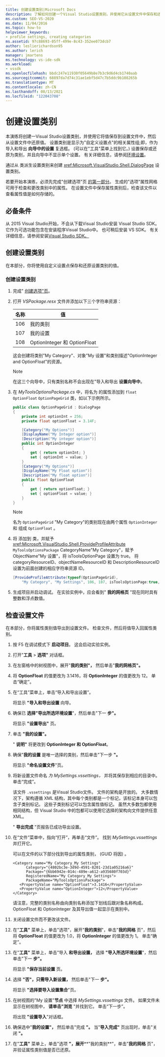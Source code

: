```yaml
---
title: 创建设置类别|Microsoft Docs
description: 了解如何创建一个Visual Studio设置类别，并使用它从设置文件中保存和还原值。
ms.custom: SEO-VS-2020
ms.date: 11/04/2016
ms.topic: how-to
helpviewer_keywords:
- profile settings, creating categories
ms.assetid: 97c88693-05ff-499e-8c43-352ee073dcb7
author: leslierichardson95
ms.author: lerich
manager: jmartens
ms.technology: vs-ide-sdk
ms.workload:
- vssdk
ms.openlocfilehash: bbdc247e11930f05649b8e7b3c9d6d4cb1740aab
ms.sourcegitcommit: 68897da7d74c31ae1ebf5d47c7b5ddc9b108265b
ms.translationtype: MT
ms.contentlocale: zh-CN
ms.lasthandoff: 08/13/2021
ms.locfileid: "122043708"
---
```

# <a name="create-a-settings-category"></a>创建设置类别

本演练将创建一Visual Studio设置类别，并使用它将值保存到设置文件中，然后从设置文件中还原值。 设置类别是显示为"自定义设置点"的相关属性组;即，作为导入和导出 **向导中的设置** 复选框。  (可以在"工具"菜单上找到它。) 设置保存或还原为类别，并且向导中不显示单个设置。  有关详细信息，请参阅[环境设置](../ide/environment-settings.md)。

通过从 类派生设置类别来创建 <xref:Microsoft.VisualStudio.Shell.DialogPage> 设置类别。

若要开始本演练，必须先完成"创建选项"页 [的第一部分](../extensibility/creating-an-options-page.md)。 生成的"选项"属性网格可用于检查和更改类别中的属性。 在设置文件中保存属性类别后，检查该文件以查看属性值是如何存储的。

## <a name="prerequisites"></a>必备条件
 从 2015 Visual Studio开始，不会从下载Visual Studio安装 Visual Studio SDK。 它作为可选功能包含在安装程序Visual Studio中。 也可稍后安装 VS SDK。 有关详细信息，请参阅安装[Visual Studio SDK。](../extensibility/installing-the-visual-studio-sdk.md)

## <a name="create-a-settings-category"></a>创建设置类别
 在本部分，你将使用自定义设置点保存和还原设置类别的值。

### <a name="to-create-a-settings-category"></a>创建设置类别

1. 完成" [创建选项"页](../extensibility/creating-an-options-page.md)。

2. 打开 *VSPackage.resx* 文件并添加以下三个字符串资源：

    |名称|值|
    |----------|-----------|
    |106|我的类别|
    |107|我的设置|
    |108|OptionInteger 和 OptionFloat|

     这会创建将类别"My Category"、对象"My 设置"和类别描述"OptionInteger and OptionFloat"的资源。

    > [!NOTE]
    > 在这三个向导中，只有类别名称不会出现在"导入和导出 **设置向导中**。

3. 在 *MyToolsOptionsPackage.cs* 中，将名为 的属性添加到 `float` `OptionFloat` `OptionPageGrid` 类，如以下示例所示。

    ```csharp
    public class OptionPageGrid : DialogPage
    {
        private int optionInt = 256;
        private float optionFloat = 3.14F;

        [Category("My Options")]
        [DisplayName("My Integer option")]
        [Description("My integer option")]
        public int OptionInteger
        {
            get { return optionInt; }
            set { optionInt = value; }
        }
        [Category("My Options")]
        [DisplayName("My Float option")]
        [Description("My float option")]
        public float OptionFloat
        {
            get { return optionFloat; }
            set { optionFloat = value; }
        }
    }
    ```

    > [!NOTE]
    > 名为 `OptionPageGrid` "My Category"的类别现在由两个属性 `OptionInteger` 和 组成 `OptionFloat` 。

4. 将 添加到 类，并赋予 <xref:Microsoft.VisualStudio.Shell.ProvideProfileAttribute> `MyToolsOptionsPackage` CategoryName"My Category"，赋予 ObjectName"My 设置"，将 isToolsOptionPage 设置为 true。 将 categoryResourceID、objectNameResourceID 和 DescriptionResourceID 设置为前面创建的相应字符串资源 ID。

    ```csharp
    [ProvideProfileAttribute(typeof(OptionPageGrid),
        "My Category", "My Settings", 106, 107, isToolsOptionPage:true, DescriptionResourceID = 108)]
    ```

5. 生成项目并启动调试。 在实验实例中，应会看到" **我的网格页** "现在同时具有整数和浮点数值。

## <a name="examine-the-settings-file"></a>检查设置文件
 在本部分，你将属性类别值导出到设置文件。 检查文件，然后将值导入回属性类别。

1. 按 F5 在调试模式下 **启动项目**。 这会启动实验实例。

2. 打开"**工具**  >  **选项"** 对话框。

3. 在左窗格中的树视图中，展开"**我的类别"，** 然后单击"**我的网格页"。**

4. 将 **OptionFloat** 的值更改为 3.1416，将 **OptionInteger** 的值更改为 12。 单击“确定”。

5. 在“工具”菜单上，单击“导入和导出设置”。

     将显示 **"导入和导出设置** 向导。

6. 确保已 **选择"导出所选环境设置**"，然后单击"下一 **步"。**

     将显示 **"设置导出"** 页。

7. 单击 **"我的设置"。**

     " **说明"** 将更改到 **OptionInteger 和 OptionFloat**。

8. 确保"**我的设置** 是唯一选择的类别，然后单击"下一步 **"。**

     将显示 **"命名设置文件**"页。

9. 将新设置文件命名 *为 MySettings.vssettings，* 并将其保存到相应的目录中。 单击“完成”。

   该文件 `.vssettings` 是Visual Studio文件。 文件的架构是开放的。 大多数情况下，架构遵循 XML 结构，其中每个类别都是一个标记，该标记本身可以包含子类别标记。 这些子类别标记可以包含属性值标记。 虽然大多数包都使用相同结构，但 Visual Studio 中的包都可以使用它选择的架构向文件提供任意 XML。

   " **导出完成** "页报告已成功导出设置。

10. 在“文件”菜单中，指向“打开”，再单击“文件”。 找到 *MySettings.vssettings* 并打开它。

     可以在文件的以下部分找到导出的属性类别， (GUID 将因) 。

    ```
    <Category name="My Category_My Settings"
          Category="{4802bc3e-3d9d-4591-8201-23d1a05216a6}"
          Package="{6bb6942e-014c-489e-a612-a935680f703d}"
          RegisteredName="My Category_My Settings">
          PackageName="MyToolsOptionsPackage">
       <PropertyValue name="OptionFloat">3.1416</PropertyValue>
       <PropertyValue name="OptionInteger">12</PropertyValue>
    </Category>
    ```

     请注意，完整的类别名称由向类别名称添加下划线后跟对象名称构成。 OptionFloat 和 OptionInteger 及其导出值一起显示在类别中。

11. 关闭设置文件而不更改该文件。

12. 在"**工具"** 菜单上，单击"选项"，展开"**我的类别**"，单击"**我的网格** 页"，然后将 **OptionFloat** 的值更改为 1.0，将 **OptionInteger** 的值更改为 1。 单击“确定”。

13. 在"**工具"** 菜单上，单击"导入 **和导出设置，** 选择 **"导入所选环境设置**"，然后单击"下一 **步"。**

     将显示 **"保存当前设置** 页。

14. 选择 **"否"，只需导入新设置，** 然后单击"下一 **步"。**

     将显示 **"选择要导入设置集合**"页。

15. 在树视图的"My 设置"**节点** 中选择 *MySettings.vssettings* 文件。 如果文件未显示在树视图中， **请单击"浏览** "并找到它。 单击“下一步”。

     将出现 **"设置导入**"对话框。

16. 确保选中"**我的设置"，** 然后单击"完成 **"。** 当"**导入完成"** 页出现时，单击"关闭 **"。**

17. 在"**工具"** 菜单上，单击"选项 **"，展开****"我的类别**"，单击"**我的网格** 页"，并验证属性类别值是否已还原。
